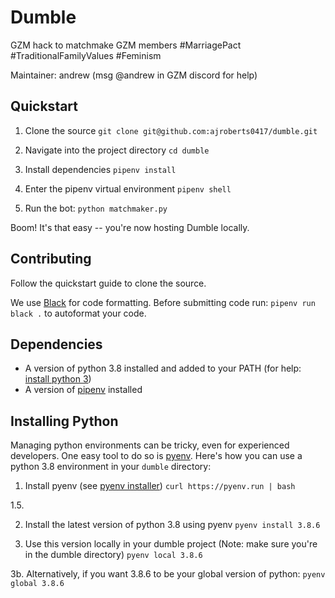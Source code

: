 # Dumble

GZM hack to matchmake GZM members #MarriagePact #TraditionalFamilyValues #Feminism

Maintainer: andrew (msg @andrew in GZM discord for help)


## Quickstart
1. Clone the source
`git clone git@github.com:ajroberts0417/dumble.git`

2. Navigate into the project directory
`cd dumble`

3. Install dependencies
`pipenv install`

4. Enter the pipenv virtual environment
`pipenv shell`

5. Run the bot:
`python matchmaker.py`

Boom! It's that easy -- you're now hosting Dumble locally.

## Contributing
Follow the quickstart guide to clone the source.

We use [Black](https://pypi.org/project/black/#:~:text=Black%20is%20the%20uncompromising%20Python,energy%20for%20more%20important%20matters.) for code formatting.
Before submitting code run: `pipenv run black .` to autoformat your code.

## Dependencies
- A version of python 3.8 installed and added to your PATH (for help: [install python 3](https://www.codecademy.com/articles/install-python3))
- A version of [pipenv](https://pypi.org/project/pipenv/) installed

## Installing Python
Managing python environments can be tricky, even for experienced developers. One easy tool to do so is [pyenv](https://github.com/pyenv/pyenv).
Here's how you can use a python 3.8 environment in your `dumble` directory:

1. Install pyenv (see [pyenv installer](https://github.com/pyenv/pyenv-installer))
`curl https://pyenv.run | bash` 

1.5.

2. Install the latest version of python 3.8 using pyenv
`pyenv install 3.8.6`

3. Use this version locally in your dumble project
(Note: make sure you're in the dumble directory)
`pyenv local 3.8.6`

3b. Alternatively, if you want 3.8.6 to be your global version of python:
`pyenv global 3.8.6`
